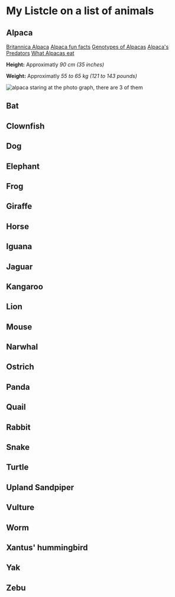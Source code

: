 # My Listcle on a list of animals

## Alpaca
[Britannica Alpaca](https://www.britannica.com/animal/alpaca)
[Alpaca fun facts](http://tonsoffacts.com/25-interesting-and-fun-facts-about-alpacas/)
[Genotypes of Alpacas](https://cottoncreekfarms.com/color-genotyping-of-alpacas-what-we-are-learning/)
[Alpaca's Predators](https://alpacaworldmagazine.com/do-alpacas-have-predators/)
[What Alpacas eat](https://savvyfarmlife.com/what-alpacas-can-and-cant-eat/)

**Height:** Approximatly *90 cm (35 inches)*

**Weight:** Approximatly *55 to 65 kg (121 to 143 pounds)*

![alpaca staring at the photo graph, there are 3 of them](https://www.bing.com/th?id=OIP.MjaItIprFCffksFKeIbAlwHaFS&w=212&h=150&c=8&rs=1&qlt=90&o=6&pid=3.1&rm=2)
## Bat

## Clownfish

## Dog

## Elephant

## Frog

## Giraffe

## Horse

## Iguana

## Jaguar

## Kangaroo

## Lion

## Mouse

## Narwhal

## Ostrich

## Panda

## Quail

## Rabbit

## Snake

## Turtle

## Upland Sandpiper

## Vulture

## Worm

## Xantus' hummingbird

## Yak

## Zebu
